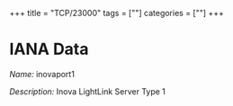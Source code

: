 +++
title = "TCP/23000"
tags = [""]
categories = [""]
+++

# IANA Data

_Name:_ inovaport1

_Description:_ Inova LightLink Server Type 1

